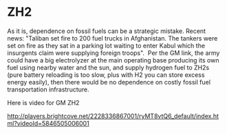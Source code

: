# ZH2

As it is, dependence on fossil fuels can be a strategic mistake. Recent news: "Taliban set fire to 200 fuel trucks in Afghanistan. The tankers were set on fire as they sat in a parking lot waiting to enter Kabul which the insurgents claim were supplying foreign troops".  Per the GM link, the army could have a big electrolyzer at the main operating base producing its own fuel using nearby water and the sun, and supply hydrogen fuel to ZH2s (pure battery reloading is too slow, plus with H2 you can store excess energy easily), then there would be no dependence on costly fossil fuel transportation infrastructure.

Here is video for GM ZH2

http://players.brightcove.net/2228336867001/ryMT8vtQ6_default/index.html?videoId=5846505006001














